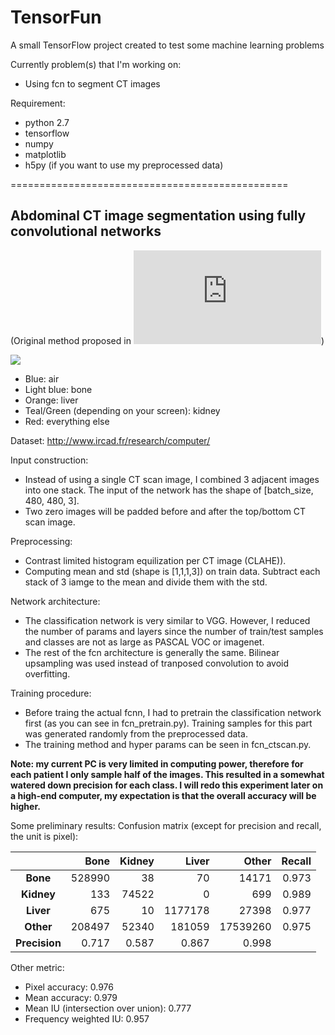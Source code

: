 # TensorFun

A small TensorFlow project created to test some machine learning problems

Currently problem(s) that I'm working on:
* Using fcn to segment CT images

Requirement:

* python 2.7
* tensorflow
* numpy
* matplotlib
* h5py (if you want to use my preprocessed data)


================================================
## Abdominal CT image segmentation using fully convolutional networks
(Original method proposed in ![Jonathan Long et al., 2015](https://people.eecs.berkeley.edu/~jonlong/long_shelhamer_fcn.pdf))

![](https://lh3.googleusercontent.com/-ngeNapT4Coo/WPBubqpvy6I/AAAAAAAAN-Q/SsdttF6ZV7YnMHNNmfOLMpQCLW7fh0WHwCJoC/w530-h176/file1.gif)

* Blue: air
* Light blue: bone
* Orange: liver
* Teal/Green (depending on your screen): kidney
* Red: everything else

Dataset: http://www.ircad.fr/research/computer/

Input construction:
* Instead of using a single CT scan image, I combined 3 adjacent images into one stack. The input of the network has the shape of [batch_size, 480, 480, 3].
* Two zero images will be padded before and after the top/bottom CT scan image.

Preprocessing:
* Contrast limited histogram equilization per CT image (CLAHE)).
* Computing mean and std (shape is [1,1,1,3]) on train data. Subtract each stack of 3 iamge to the mean and divide them with the std.

Network architecture:
* The classification network is very similar to VGG. However, I reduced the number of params and layers since the number of train/test samples and classes are not as large as PASCAL VOC or imagenet.
* The rest of the fcn architecture is generally the same. Bilinear upsampling was used instead of tranposed convolution to avoid overfitting.

Training procedure:
* Before traing the actual fcnn, I had to pretrain the classification network first (as you can see in fcn_pretrain.py). Training samples for this part was generated randomly from the preprocessed data.
* The training method and hyper params can be seen in fcn_ctscan.py.

**Note: my current PC is very limited in computing power, therefore for each patient I only sample half of the images. This resulted in a somewhat watered down precision for each class. I will redo this experiment later on a high-end computer, my expectation is that the overall accuracy will be higher.**

Some preliminary results:
Confusion matrix (except for precision and recall, the unit is pixel):

|| Bone       | Kidney           | Liver | Other | Recall |
|:-:| -----------:|----------------:| -----:|------:|-------:|
|**Bone**| 528990     |38|70    | 14171 | 0.973  |
|**Kidney**| 133     |74522|0    | 699 | 0.989  |
|**Liver**| 675     |10|1177178    | 27398 | 0.977  |
|**Other**| 208497     |52340|181059    | 17539260 | 0.975  |
|**Precision**| 0.717 | 0.587 | 0.867 | 0.998 |

Other metric:
* Pixel accuracy: 0.976
* Mean accuracy: 0.979
* Mean IU (intersection over union): 0.777
* Frequency weighted IU: 0.957
